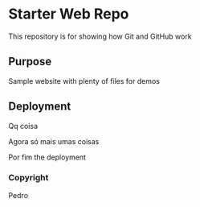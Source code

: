 # Starter Web Repo

This repository is for showing how Git and GitHub work

## Purpose

Sample website with plenty of files for demos

## Deployment

Qq coisa

Agora só mais umas coisas

Por fim the deployment

### Copyright

Pedro